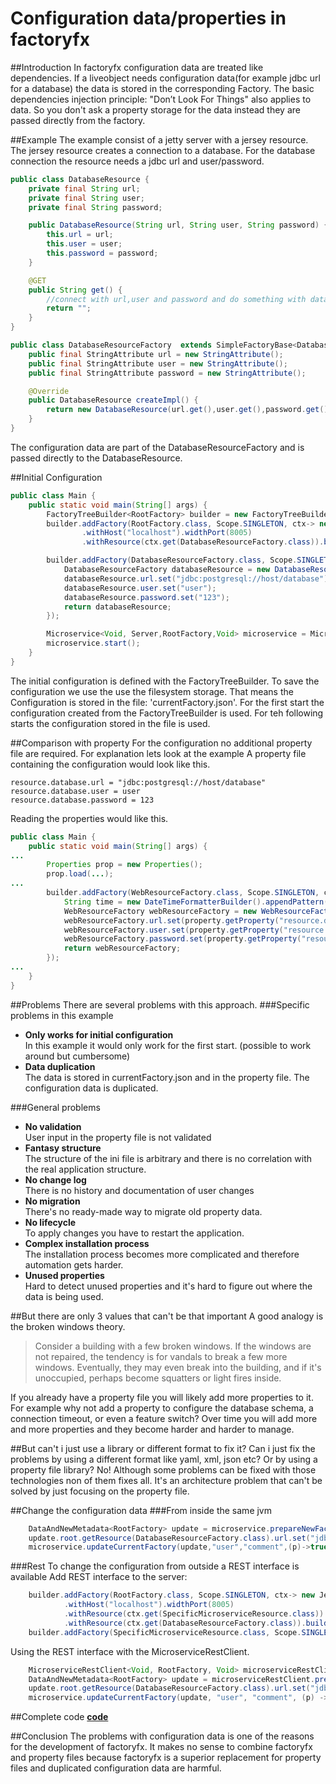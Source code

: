 # Configuration data/properties in factoryfx

##Introduction
In factoryfx configuration data are treated like dependencies.
If a liveobject needs configuration data(for example jdbc url for a database) the data is stored in the corresponding Factory.
The basic dependencies injection principle: "Don’t Look For Things" also applies to data. So you don't ask a property storage for the data instead they are passed directly from the factory.

##Example
The example consist of a jetty server with a jersey resource. The jersey resource creates a connection to a database.
For the database connection the resource needs a jdbc url and user/password.

```java
public class DatabaseResource {
    private final String url;
    private final String user;
    private final String password;

    public DatabaseResource(String url, String user, String password) {
        this.url = url;
        this.user = user;
        this.password = password;
    }

    @GET
    public String get() {
        //connect with url,user and password and do something with database
        return "";
    }
}

public class DatabaseResourceFactory  extends SimpleFactoryBase<DatabaseResource,Void, RootFactory> {
    public final StringAttribute url = new StringAttribute();
    public final StringAttribute user = new StringAttribute();
    public final StringAttribute password = new StringAttribute();

    @Override
    public DatabaseResource createImpl() {
        return new DatabaseResource(url.get(),user.get(),password.get());
    }
}
```
The configuration data are part of the DatabaseResourceFactory and is passed directly to the DatabaseResource.

##Initial Configuration 
```java
public class Main {
    public static void main(String[] args) {
        FactoryTreeBuilder<RootFactory> builder = new FactoryTreeBuilder<>(RootFactory.class);
        builder.addFactory(RootFactory.class, Scope.SINGLETON, ctx-> new JettyServerBuilder<>(new RootFactory())
                .withHost("localhost").widthPort(8005)
                .withResource(ctx.get(DatabaseResourceFactory.class)).build());

        builder.addFactory(DatabaseResourceFactory.class, Scope.SINGLETON, ctx->{
            DatabaseResourceFactory databaseResource = new DatabaseResourceFactory();
            databaseResource.url.set("jdbc:postgresql://host/database");
            databaseResource.user.set("user");
            databaseResource.password.set("123");
            return databaseResource;
        });

        Microservice<Void, Server,RootFactory,Void> microservice = MicroserviceBuilder.buildFilesystemMicroservice(builder.buildTree(),Paths.get("./"));
        microservice.start();
    }
}
```
The initial configuration is defined with the FactoryTreeBuilder. 
To save the configuration we use the use the filesystem storage. That means the Configuration is stored in the file: 'currentFactory.json'.
For the first start the configuration created from the FactoryTreeBuilder is used. For teh following starts the configuration stored in the file is used.


##Comparison with property
For the configuration no additional property file are required. For explanation lets look at the example
A property file containing the configuration would look like this.
```
resource.database.url = "jdbc:postgresql://host/database"
resource.database.user = user
resource.database.password = 123
```
Reading the properties would like this.
```java
public class Main {
    public static void main(String[] args) {
...
        Properties prop = new Properties();
        prop.load(...);
...
        builder.addFactory(WebResourceFactory.class, Scope.SINGLETON, ctx->{
            String time = new DateTimeFormatterBuilder().appendPattern("dd.MM.yyyy HH:mm:ss.SSS").toFormatter().format(LocalDateTime.now());
            WebResourceFactory webResourceFactory = new WebResourceFactory();
            webResourceFactory.url.set(property.getProperty("resource.database.url"));
            webResourceFactory.user.set(property.getProperty("resource.database.user"));
            webResourceFactory.password.set(property.getProperty("resource.database.password"));
            return webResourceFactory;
        });
...
    }
}
```

##Problems
There are several problems with this approach.
###Specific problems in this example
* **Only works for initial configuration**<br>
In this example it would only work for the first start. (possible to work around but cumbersome)
* **Data duplication**<br>
The data is stored in currentFactory.json and in the property file.
The configuration data is duplicated.

###General problems
* **No validation**<br>
User input in the property file is not validated
* **Fantasy structure**<br>
The structure of the ini file is arbitrary and there is no correlation with the real application structure.
* **No change log**<br>
There is no history and documentation of user changes
* **No migration**<br>
There's no ready-made way to migrate old property data.
* **No lifecycle**<br>
To apply changes you have to restart the application.
* **Complex installation process**<br>
The installation process becomes more complicated and therefore automation gets harder.
* **Unused properties**<br>
Hard to detect unused properties and it's hard to figure out where the data is being used.

##But there are only 3 values that can't be that important
A good analogy  is the broken windows theory.
> Consider a building with a few broken windows. If the windows are not repaired, the tendency is for vandals to break a few more windows. Eventually, they may even break into the building, and if it's unoccupied, perhaps become squatters or light fires inside. 

If you already have a property file you will likely add more properties to it. For example why not add a property to configure the database schema, a connection timeout, or even a feature switch? Over time you will add more and more properties and they become harder and harder to manage.

##But can't i just use a library or different format to fix it?
Can i just fix the problems by using a different format like yaml, xml, json etc? Or by using a property file library? 
No! Although some problems can be fixed with those technologies non of them fixes all.
It's an architecture problem that can't be solved by just focusing on the property file.

##Change the configuration data
###From inside the same jvm
```java
    DataAndNewMetadata<RootFactory> update = microservice.prepareNewFactory();
    update.root.getResource(DatabaseResourceFactory.class).url.set("jdbc:postgresql://host/databasenew");
    microservice.updateCurrentFactory(update,"user","comment",(p)->true);
```
###Rest
To change the configuration from outside a REST interface is available
Add REST interface to the server:
```java
    builder.addFactory(RootFactory.class, Scope.SINGLETON, ctx-> new JettyServerBuilder<>(new RootFactory())
            .withHost("localhost").widthPort(8005)
            .withResource(ctx.get(SpecificMicroserviceResource.class))
            .withResource(ctx.get(DatabaseResourceFactory.class)).build());
    builder.addFactory(SpecificMicroserviceResource.class, Scope.SINGLETON);
```
Using the REST interface with the MicroserviceRestClient.
```java
    MicroserviceRestClient<Void, RootFactory, Void> microserviceRestClient = MicroserviceRestClientBuilder.build("localhost", 8005, "", "", RootFactory.class);
    DataAndNewMetadata<RootFactory> update = microserviceRestClient.prepareNewFactory();
    update.root.getResource(DatabaseResourceFactory.class).url.set("jdbc:postgresql://host/databasenew");
    microservice.updateCurrentFactory(update, "user", "comment", (p) -> true);
```

##Complete code
[**code**](https://github.com/factoryfx/factoryfx/tree/master/docu/src/main/java/de/factoryfx/docu/configurationdata)

##Conclusion
The problems with configuration data is one of the reasons for the development of factoryfx.
It makes no sense to combine factoryfx and property files because factoryfx is a superior replacement for property files and duplicated configuration data are harmful.


